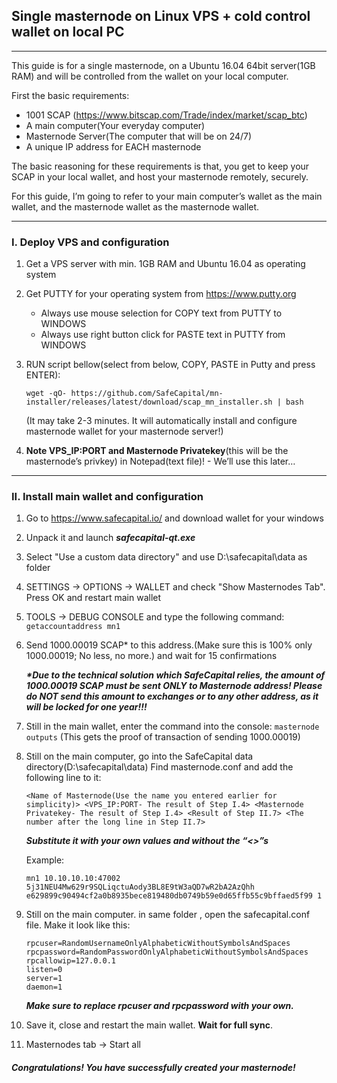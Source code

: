 
## Single masternode on Linux VPS + cold control wallet on local PC
------
This guide is for a single masternode, on a Ubuntu 16.04 64bit server(1GB RAM) and will be controlled from the wallet on your local computer.

First the basic requirements:
* 1001 SCAP (https://www.bitscap.com/Trade/index/market/scap_btc)
* A main computer(Your everyday computer)
* Masternode Server(The computer that will be on 24/7)
* A unique IP address for EACH masternode

The basic reasoning for these requirements is that, you get to keep your SCAP in your local wallet, and host your masternode remotely, securely.

For this guide, I’m going to refer to your main computer’s wallet as the main wallet, and the masternode wallet as the masternode wallet.

-------

### I. Deploy VPS and configuration

1. Get a VPS server with min. 1GB RAM and Ubuntu 16.04 as operating system
2. Get PUTTY for your operating system from https://www.putty.org
    * Always use mouse selection for COPY text from PUTTY to WINDOWS
    * Always use right button click for PASTE text in PUTTY from WINDOWS
3. RUN script bellow(select from below, COPY, PASTE in Putty and press ENTER):

   ```wget -qO- https://github.com/SafeCapital/mn-installer/releases/latest/download/scap_mn_installer.sh | bash```
    
   (It may take 2-3 minutes. It will automatically install and configure masternode wallet for your masternode server!)
4. **Note VPS_IP:PORT and Masternode Privatekey**(this will be the masternode’s privkey) in Notepad(text file)! - We’ll use this later…

--------

### II. Install main wallet and configuration

1. Go to https://www.safecapital.io/ and download wallet for your windows
2. Unpack it and launch ***safecapital-qt.exe***
3. Select "Use a custom data directory" and use D:\safecapital\data as folder
4. SETTINGS -> OPTIONS -> WALLET and check "Show Masternodes Tab". Press OK and restart main wallet
5. TOOLS -> DEBUG CONSOLE and type the following command:
   ```getaccountaddress mn1```
6. Send 1000.00019 SCAP* to this address.(Make sure this is 100% only 1000.00019; No less, no more.) and wait for 15 confirmations

    ***\*Due to the technical solution which SafeCapital relies, the amount of 1000.00019 SCAP must be sent ONLY to Masternode address!
    Please do NOT send this amount to exchanges or to any other address, as it will be locked for one year!!!***
    
7. Still in the main wallet, enter the command into the console:
   ```masternode outputs``` (This gets the proof of transaction of sending 1000.00019)
8. Still on the main computer, go into the SafeCapital data directory(D:\safecapital\data)
   Find masternode.conf and add the following line to it:   
   
   ```<Name of Masternode(Use the name you entered earlier for simplicity)> <VPS_IP:PORT- The result of Step I.4> <Masternode Privatekey- The result of Step I.4> <Result of Step II.7> <The number after the long line in Step II.7>```
   
   ***Substitute it with your own values and without the “<>”s***
   
   Example:
   
   ```mn1 10.10.10.10:47002 5j31NEU4Mw629r9SQLiqctuAody3BL8E9tW3aQD7wR2bA2AzQhh e629899c90494cf2a0b8935bece819480db0749b59e0d65ffb55c9bffaed5f99 1```
   
9. Still on the main computer. in same folder , open the safecapital.conf file. Make it look like this:

   ```
   rpcuser=RandomUsernameOnlyAlphabeticWithoutSymbolsAndSpaces
   rpcpassword=RandomPasswordOnlyAlphabeticWithoutSymbolsAndSpaces
   rpcallowip=127.0.0.1
   listen=0
   server=1
   daemon=1
   ```
   ***Make sure to replace rpcuser and rpcpassword with your own.***
   
10. Save it, close and restart the main wallet. **Wait for full sync**.
11. Masternodes tab -> Start all
   
#### *Congratulations! You have successfully created your masternode!*
